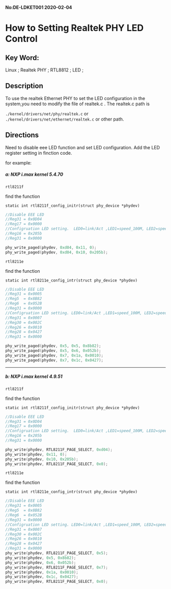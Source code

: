 **No:DE-LDKET001 2020-02-04**
# How to Setting Realtek PHY LED Control
## Key Word:

Linux ; Realtek PHY ; RTL8812 ; LED ;

## Description

To use the realtek Ethernet PHY to set the LED configuration in the system,you need to modify the file of realtek.c . The realtek.c path is

`./kernel/drivers/net/phy/realtek.c`
or `./kernel/drivers/net/ethernet/realtek.c` or other path. 

## Directions

Need to disable eee LED function and set LED configuration.
Add the LED register setting in finction code.

for example:

##### a: NXP i.max kernel 5.4.70

 `rtl8211f`

find the function

`static int rtl8211f_config_initr(struct phy_device *phydev)`

```c
//Disable EEE LED
//Reg31 = 0x0D04
//Reg17 = 0x0000
//Configruation LED setting.  LED0=link/Act ,LED1=speed_100M, LED2=speed_1000M
//Reg16 = 0x205b
//Reg31 = 0x0000

phy_write_paged(phydev, 0xd04, 0x11, 0);
phy_write_paged(phydev, 0xd04, 0x10, 0x205b);
```

`rtl8211e`

find the function

`static int rtl8211e_config_intr(struct phy_device *phydev)`

```c
//Disable EEE LED 
//Reg31 = 0x0005
//Reg5  = 0x8B82
//Reg6  = 0x052B
//Reg31 = 0x0000
//Configruation LED setting. LED0=link/Act ,LED1=speed_100M, LED2=speed_1000M
//Reg31 = 0x0007
//Reg30 = 0x002C
//Reg26 = 0x0010
//Reg28 = 0x0427
//Reg31 = 0x0000

phy_write_paged(phydev, 0x5, 0x5, 0x8b82);
phy_write_paged(phydev, 0x5, 0x6, 0x052b);
phy_write_paged(phydev, 0x7, 0x1a, 0x0010);
phy_write_paged(phydev, 0x7, 0x1c, 0x0427);
```
----
##### b: NXP i.max kernel 4.9.51

`rtl8211f` 

find the function

`static int rtl8211f_config_initr(struct phy_device *phydev)`

```c
//Disable EEE LED
//Reg31 = 0x0D04
//Reg17 = 0x0000
//Configruation LED setting.  LED0=link/Act ,LED1=speed_100M, LED2=speed_1000M
//Reg16 = 0x205b
//Reg31 = 0x0000

phy_write(phydev, RTL8211F_PAGE_SELECT, 0xd04);
phy_write(phydev, 0x11, 0);
phy_write(phydev, 0x10, 0x205b);
phy_write(phydev, RTL8211F_PAGE_SELECT, 0x0);
```

`rtl8211e`

find the function

`static int rtl8211e_config_intr(struct phy_device *phydev)`

```c
//Disable EEE LED 
//Reg31 = 0x0005
//Reg5  = 0x8B82
//Reg6  = 0x052B
//Reg31 = 0x0000
//Configruation LED setting. LED0=link/Act ,LED1=speed_100M, LED2=speed_1000M
//Reg31 = 0x0007
//Reg30 = 0x002C
//Reg26 = 0x0010
//Reg28 = 0x0427
//Reg31 = 0x0000
phy_write(phydev, RTL8211F_PAGE_SELECT, 0x5);
phy_write(phydev, 0x5, 0x8b82);
phy_write(phydev, 0x6, 0x052b);
phy_write(phydev, RTL8211F_PAGE_SELECT, 0x7);
phy_write(phydev, 0x1a, 0x0010);
phy_write(phydev, 0x1c, 0x0427);
phy_write(phydev, RTL8211F_PAGE_SELECT, 0x0);
```